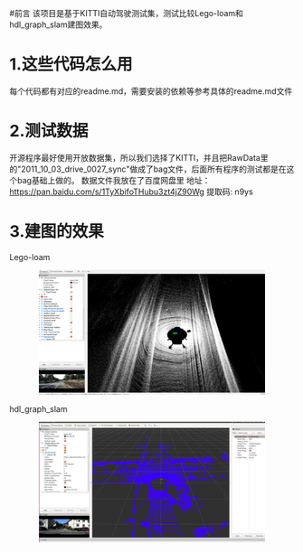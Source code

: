 #前言
该项目是基于KITTI自动驾驶测试集，测试比较Lego-loam和hdl_graph_slam建图效果。

# 1.这些代码怎么用
每个代码都有对应的readme.md，需要安装的依赖等参考具体的readme.md文件

# 2.测试数据
开源程序最好使用开放数据集，所以我们选择了KITTI，并且把RawData里的"2011_10_03_drive_0027_sync"做成了bag文件，后面所有程序的测试都是在这个bag基础上做的。
数据文件我放在了百度网盘里
地址：https://pan.baidu.com/s/1TyXbifoTHubu3zt4jZ90Wg
提取码: n9ys

# 3.建图的效果
Lego-loam
<p align='center'>
    <img src="result/Lego-loam.png" alt="drawing" width="400"/>
</p>

hdl_graph_slam
<p align='center'>
    <img src="result/hdl_graph_slam.png" alt="drawing" width="400"/>
</p>


